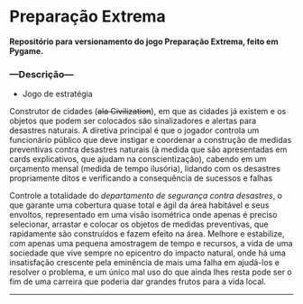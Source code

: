 # Preparação Extrema

**Repositório para versionamento do jogo Preparação Extrema, feito em Pygame.**

### **—Descrição—**

* Jogo de estratégia

Construtor de cidades (~~ala Civilization~~), em que as cidades já existem e os objetos que
podem ser colocados são sinalizadores e alertas para desastres naturais. A
diretiva principal é que o jogador controla um funcionário público que deve
instigar e coordenar a construção de medidas preventivas contra desastres
naturais (à medida que são apresentadas em cards explicativos, que ajudam na
conscientização), cabendo em um orçamento mensal (medida de tempo ilusória),
lidando com os desastres propriamente ditos e verificando a consequência de
sucessos e falhas

Controle a totalidade do *departamento de segurança* *contra desastres*, o que garante uma
cobertura quase total e ágil da área habitável e seus envoltos, representado em
uma visão isométrica onde apenas é preciso selecionar, arrastar e colocar os
objetos de medidas preventivas, que rapidamente são construídos e fazem efeito
na área. Melhore e estabilize, com apenas uma pequena amostragem de tempo e
recursos, a vida de uma sociedade que vive sempre no epicentro do impacto
natural, onde há uma insatisfação crescente pela eminência de mais uma falha em
ajudá-los e resolver o problema, e um único mal uso do que ainda lhes resta
pode ser o fim de uma carreira que poderia dar grandes frutos para a vida
local.

---
